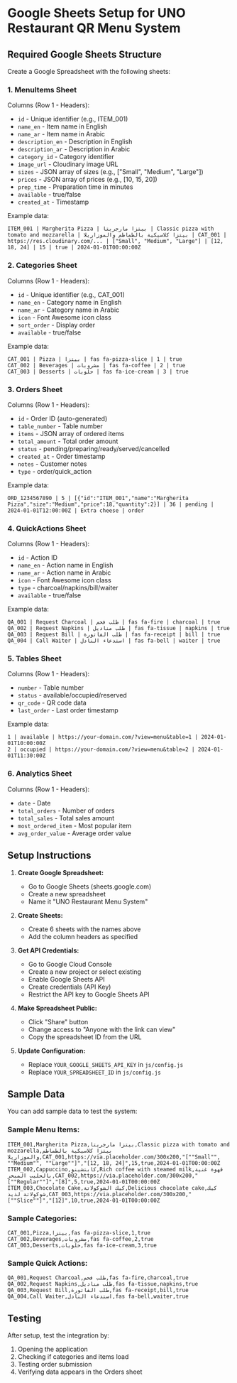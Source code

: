 # Google Sheets Setup for UNO Restaurant QR Menu System

## Required Google Sheets Structure

Create a Google Spreadsheet with the following sheets:

### 1. MenuItems Sheet
Columns (Row 1 - Headers):
- `id` - Unique identifier (e.g., ITEM_001)
- `name_en` - Item name in English
- `name_ar` - Item name in Arabic
- `description_en` - Description in English
- `description_ar` - Description in Arabic
- `category_id` - Category identifier
- `image_url` - Cloudinary image URL
- `sizes` - JSON array of sizes (e.g., ["Small", "Medium", "Large"])
- `prices` - JSON array of prices (e.g., [10, 15, 20])
- `prep_time` - Preparation time in minutes
- `available` - true/false
- `created_at` - Timestamp

Example data:
```
ITEM_001 | Margherita Pizza | بيتزا مارجريتا | Classic pizza with tomato and mozzarella | بيتزا كلاسيكية بالطماطم والموزاريلا | CAT_001 | https://res.cloudinary.com/... | ["Small", "Medium", "Large"] | [12, 18, 24] | 15 | true | 2024-01-01T00:00:00Z
```

### 2. Categories Sheet
Columns (Row 1 - Headers):
- `id` - Unique identifier (e.g., CAT_001)
- `name_en` - Category name in English
- `name_ar` - Category name in Arabic
- `icon` - Font Awesome icon class
- `sort_order` - Display order
- `available` - true/false

Example data:
```
CAT_001 | Pizza | بيتزا | fas fa-pizza-slice | 1 | true
CAT_002 | Beverages | مشروبات | fas fa-coffee | 2 | true
CAT_003 | Desserts | حلويات | fas fa-ice-cream | 3 | true
```

### 3. Orders Sheet
Columns (Row 1 - Headers):
- `id` - Order ID (auto-generated)
- `table_number` - Table number
- `items` - JSON array of ordered items
- `total_amount` - Total order amount
- `status` - pending/preparing/ready/served/cancelled
- `created_at` - Order timestamp
- `notes` - Customer notes
- `type` - order/quick_action

Example data:
```
ORD_1234567890 | 5 | [{"id":"ITEM_001","name":"Margherita Pizza","size":"Medium","price":18,"quantity":2}] | 36 | pending | 2024-01-01T12:00:00Z | Extra cheese | order
```

### 4. QuickActions Sheet
Columns (Row 1 - Headers):
- `id` - Action ID
- `name_en` - Action name in English
- `name_ar` - Action name in Arabic
- `icon` - Font Awesome icon class
- `type` - charcoal/napkins/bill/waiter
- `available` - true/false

Example data:
```
QA_001 | Request Charcoal | طلب فحم | fas fa-fire | charcoal | true
QA_002 | Request Napkins | طلب مناديل | fas fa-tissue | napkins | true
QA_003 | Request Bill | طلب الفاتورة | fas fa-receipt | bill | true
QA_004 | Call Waiter | استدعاء النادل | fas fa-bell | waiter | true
```

### 5. Tables Sheet
Columns (Row 1 - Headers):
- `number` - Table number
- `status` - available/occupied/reserved
- `qr_code` - QR code data
- `last_order` - Last order timestamp

Example data:
```
1 | available | https://your-domain.com/?view=menu&table=1 | 2024-01-01T10:00:00Z
2 | occupied | https://your-domain.com/?view=menu&table=2 | 2024-01-01T11:30:00Z
```

### 6. Analytics Sheet
Columns (Row 1 - Headers):
- `date` - Date
- `total_orders` - Number of orders
- `total_sales` - Total sales amount
- `most_ordered_item` - Most popular item
- `avg_order_value` - Average order value

## Setup Instructions

1. **Create Google Spreadsheet:**
   - Go to Google Sheets (sheets.google.com)
   - Create a new spreadsheet
   - Name it "UNO Restaurant Menu System"

2. **Create Sheets:**
   - Create 6 sheets with the names above
   - Add the column headers as specified

3. **Get API Credentials:**
   - Go to Google Cloud Console
   - Create a new project or select existing
   - Enable Google Sheets API
   - Create credentials (API Key)
   - Restrict the API key to Google Sheets API

4. **Make Spreadsheet Public:**
   - Click "Share" button
   - Change access to "Anyone with the link can view"
   - Copy the spreadsheet ID from the URL

5. **Update Configuration:**
   - Replace `YOUR_GOOGLE_SHEETS_API_KEY` in `js/config.js`
   - Replace `YOUR_SPREADSHEET_ID` in `js/config.js`

## Sample Data

You can add sample data to test the system:

### Sample Menu Items:
```
ITEM_001,Margherita Pizza,بيتزا مارجريتا,Classic pizza with tomato and mozzarella,بيتزا كلاسيكية بالطماطم والموزاريلا,CAT_001,https://via.placeholder.com/300x200,"[""Small"", ""Medium"", ""Large""]","[12, 18, 24]",15,true,2024-01-01T00:00:00Z
ITEM_002,Cappuccino,كابتشينو,Rich coffee with steamed milk,قهوة غنية بالحليب المبخر,CAT_002,https://via.placeholder.com/300x200,"[""Regular""]","[8]",5,true,2024-01-01T00:00:00Z
ITEM_003,Chocolate Cake,كيك الشوكولاتة,Delicious chocolate cake,كيك شوكولاتة لذيذ,CAT_003,https://via.placeholder.com/300x200,"[""Slice""]","[12]",10,true,2024-01-01T00:00:00Z
```

### Sample Categories:
```
CAT_001,Pizza,بيتزا,fas fa-pizza-slice,1,true
CAT_002,Beverages,مشروبات,fas fa-coffee,2,true
CAT_003,Desserts,حلويات,fas fa-ice-cream,3,true
```

### Sample Quick Actions:
```
QA_001,Request Charcoal,طلب فحم,fas fa-fire,charcoal,true
QA_002,Request Napkins,طلب مناديل,fas fa-tissue,napkins,true
QA_003,Request Bill,طلب الفاتورة,fas fa-receipt,bill,true
QA_004,Call Waiter,استدعاء النادل,fas fa-bell,waiter,true
```

## Testing

After setup, test the integration by:
1. Opening the application
2. Checking if categories and items load
3. Testing order submission
4. Verifying data appears in the Orders sheet

